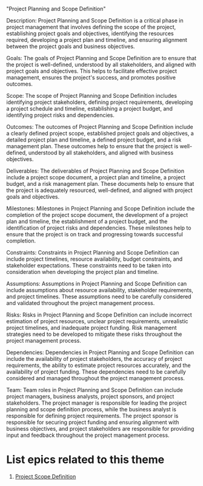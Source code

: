 "Project Planning and Scope Definition"

Description: Project Planning and Scope Definition is a critical phase in project management that involves defining the scope of the project, establishing project goals and objectives, identifying the resources required, developing a project plan and timeline, and ensuring alignment between the project goals and business objectives.

Goals: The goals of Project Planning and Scope Definition are to ensure that the project is well-defined, understood by all stakeholders, and aligned with project goals and objectives. This helps to facilitate effective project management, ensures the project's success, and promotes positive outcomes.

Scope: The scope of Project Planning and Scope Definition includes identifying project stakeholders, defining project requirements, developing a project schedule and timeline, establishing a project budget, and identifying project risks and dependencies.

Outcomes: The outcomes of Project Planning and Scope Definition include a clearly defined project scope, established project goals and objectives, a detailed project plan and timeline, a defined project budget, and a risk management plan. These outcomes help to ensure that the project is well-defined, understood by all stakeholders, and aligned with business objectives.

Deliverables: The deliverables of Project Planning and Scope Definition include a project scope document, a project plan and timeline, a project budget, and a risk management plan. These documents help to ensure that the project is adequately resourced, well-defined, and aligned with project goals and objectives.

Milestones: Milestones in Project Planning and Scope Definition include the completion of the project scope document, the development of a project plan and timeline, the establishment of a project budget, and the identification of project risks and dependencies. These milestones help to ensure that the project is on track and progressing towards successful completion.

Constraints: Constraints in Project Planning and Scope Definition can include project timelines, resource availability, budget constraints, and stakeholder expectations. These constraints need to be taken into consideration when developing the project plan and timeline.

Assumptions: Assumptions in Project Planning and Scope Definition can include assumptions about resource availability, stakeholder requirements, and project timelines. These assumptions need to be carefully considered and validated throughout the project management process.

Risks: Risks in Project Planning and Scope Definition can include incorrect estimation of project resources, unclear project requirements, unrealistic project timelines, and inadequate project funding. Risk management strategies need to be developed to mitigate these risks throughout the project management process.

Dependencies: Dependencies in Project Planning and Scope Definition can include the availability of project stakeholders, the accuracy of project requirements, the ability to estimate project resources accurately, and the availability of project funding. These dependencies need to be carefully considered and managed throughout the project management process.

Team: Team roles in Project Planning and Scope Definition can include project managers, business analysts, project sponsors, and project stakeholders. The project manager is responsible for leading the project planning and scope definition process, while the business analyst is responsible for defining project requirements. The project sponsor is responsible for securing project funding and ensuring alignment with business objectives, and project stakeholders are responsible for providing input and feedback throughout the project management process.

# List epics related to this theme
1. [Project Scope Definition](documentation/templates/theme/initiatives/epics/epic_template.md)
